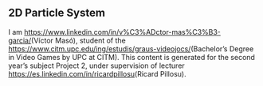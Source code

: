 ﻿
## **2D Particle System** 

I am <https://www.linkedin.com/in/v%C3%ADctor-mas%C3%B3-garcia/>(Víctor Masó), student of the <https://www.citm.upc.edu/ing/estudis/graus-videojocs/>(Bachelor’s Degree in Video Games by UPC at CITM). This content is generated for the second year’s subject Project 2, under supervision of lecturer <https://es.linkedin.com/in/ricardpillosu>(Ricard Pillosu).
